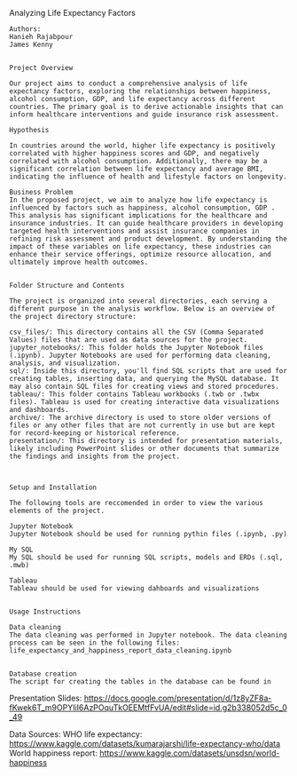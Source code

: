
 Analyzing Life Expectancy Factors
    
    Authors: 
    Hanieh Rajabpour
    James Kenny


    Project Overview

    Our project aims to conduct a comprehensive analysis of life expectancy factors, exploring the relationships between happiness, alcohol consumption, GDP, and life expectancy across different countries. The primary goal is to derive actionable insights that can inform healthcare interventions and guide insurance risk assessment.

    Hypothesis

    In countries around the world, higher life expectancy is positively correlated with higher happiness scores and GDP, and negatively correlated with alcohol consumption. Additionally, there may be a significant correlation between life expectancy and average BMI, indicating the influence of health and lifestyle factors on longevity.

    Business Problem
    In the proposed project, we aim to analyze how life expectancy is influenced by factors such as happiness, alcohol consumption, GDP . This analysis has significant implications for the healthcare and insurance industries. It can guide healthcare providers in developing targeted health interventions and assist insurance companies in refining risk assessment and product development. By understanding the impact of these variables on life expectancy, these industries can enhance their service offerings, optimize resource allocation, and ultimately improve health outcomes.


    Folder Structure and Contents

    The project is organized into several directories, each serving a different purpose in the analysis workflow. Below is an overview of the project directory structure:

    csv_files/: This directory contains all the CSV (Comma Separated Values) files that are used as data sources for the project.
    jupyter_notebooks/: This folder holds the Jupyter Notebook files (.ipynb). Jupyter Notebooks are used for performing data cleaning, analysis, and visualization.
    sql/: Inside this directory, you'll find SQL scripts that are used for creating tables, inserting data, and querying the MySQL database. It may also contain SQL files for creating views and stored procedures.
    tableau/: This folder contains Tableau workbooks (.twb or .twbx files). Tableau is used for creating interactive data visualizations and dashboards.
    archive/: The archive directory is used to store older versions of files or any other files that are not currently in use but are kept for record-keeping or historical reference.
    presentation/: This directory is intended for presentation materials, likely including PowerPoint slides or other documents that summarize the findings and insights from the project.



    Setup and Installation

    The following tools are reccomended in order to view the various elements of the project.

    Jupyter Notebook
    Jupyter Notebook should be used for running pythin files (.ipynb, .py)

    My SQL
    My SQL should be used for running SQL scripts, models and ERDs (.sql, .mwb)

    Tableau
    Tableau should be used for viewing dahboards and visualizations


    Usage Instructions

    Data cleaning
    The data cleaning was performed in Jupyter notebook. The data cleaning process can be seen in the following files:
    life_expectancy_and_happiness_report_data_cleaning.ipynb


    Database creation
    The script for creating the tables in the database can be found in


Presentation Slides:
https://docs.google.com/presentation/d/1z8yZF8a-fKwek6T_m9OPYIiI6AzPOquTkOEEMtfFvUA/edit#slide=id.g2b338052d5c_0_49

Data Sources:
WHO life expectancy:
https://www.kaggle.com/datasets/kumarajarshi/life-expectancy-who/data
World happiness report:
https://www.kaggle.com/datasets/unsdsn/world-happiness